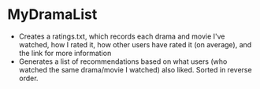 # MyDramaList

- Creates a ratings.txt, which records each drama and movie I've watched, how I rated it, how other users have rated it (on average), and the link for more information
- Generates a list of recommendations based on what users (who watched the same drama/movie I watched) also liked. Sorted in reverse order.  
